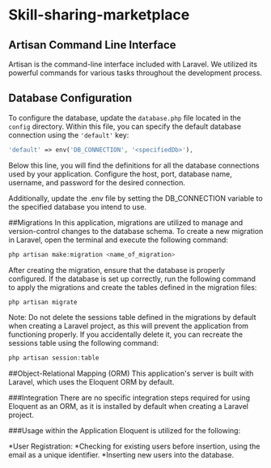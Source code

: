 # Skill-sharing-marketplace

## Artisan Command Line Interface
Artisan is the command-line interface included with Laravel. We utilized its powerful commands for various tasks throughout the development process.

## Database Configuration
To configure the database, update the `database.php` file located in the `config` directory. Within this file, you can specify the default database connection using the `'default'` key:

```php
'default' => env('DB_CONNECTION', '<specifiedDb>'), 
```

Below this line, you will find the definitions for all the database connections used by your application. Configure the host, port, database name, username, and password for the desired connection.

Additionally, update the .env file by setting the DB_CONNECTION variable to the specified database you intend to use.

##Migrations
In this application, migrations are utilized to manage and version-control changes to the database schema. To create a new migration in Laravel, open the terminal and execute the following command:

```php
php artisan make:migration <name_of_migration>
```

After creating the migration, ensure that the database is properly configured. If the database is set up correctly, run the following command to apply the migrations and create the tables defined in the migration files:

```php
php artisan migrate
```

Note: Do not delete the sessions table defined in the migrations by default when creating a Laravel project, as this will prevent the application from functioning properly. If you accidentally delete it, you can recreate the sessions table using the following command:

```php 
php artisan session:table
```

##Object-Relational Mapping (ORM)
This application's server is built with Laravel, which uses the Eloquent ORM by default.

###Integration
There are no specific integration steps required for using Eloquent as an ORM, as it is installed by default when creating a Laravel project.

###Usage within the Application
Eloquent is utilized for the following:

*User Registration:
*Checking for existing users before insertion, using the email as a unique identifier.
*Inserting new users into the database.